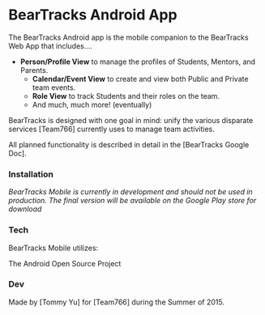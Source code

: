# BearTracks Android App

The BearTracks Android app is the mobile companion to the BearTracks Web App that includes....

- **Person/Profile View** to manage the profiles of Students, Mentors, and Parents.
  - **Calendar/Event View** to create and view both Public and Private team events.
  - **Role View** to track Students and their roles on the team.
  - And much, much more! (eventually)

BearTracks is designed with one goal in mind: unify the various disparate services [Team766] currently uses to manage team activities.

All planned functionality is described in detail in the [BearTracks Google Doc].

### Installation
*BearTracks Mobile is currently in development and should not be used in production. The final version will be available on the Google Play store for download*

### Tech 

BearTracks Mobile utilizes:

The Android Open Source Project

### Dev 

Made by [Tommy Yu] for [Team766] during the Summer of 2015.
